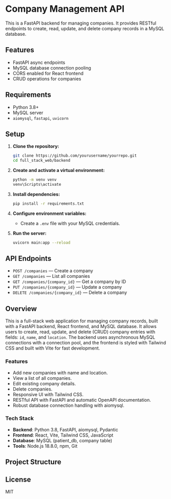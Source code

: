# Company Management API

This is a FastAPI backend for managing companies. It provides RESTful endpoints to create, read, update, and delete company records in a MySQL database.

## Features

- FastAPI async endpoints
- MySQL database connection pooling
- CORS enabled for React frontend
- CRUD operations for companies

## Requirements

- Python 3.8+
- MySQL server
- `aiomysql`, `fastapi`, `uvicorn`

## Setup

1. **Clone the repository:**
   ```sh
   git clone https://github.com/yourusername/yourrepo.git
   cd full_stack_web/backend
   ```

2. **Create and activate a virtual environment:**
   ```sh
   python -m venv venv
   venv\Scripts\activate
   ```

3. **Install dependencies:**
   ```sh
   pip install -r requirements.txt
   ```

4. **Configure environment variables:**
   - Create a `.env` file with your MySQL credentials.

5. **Run the server:**
   ```sh
   uvicorn main:app --reload
   ```

## API Endpoints

- `POST /companies` — Create a company
- `GET /companies` — List all companies
- `GET /companies/{company_id}` — Get a company by ID
- `PUT /companies/{company_id}` — Update a company
- `DELETE /companies/{company_id}` — Delete a company





## Overview
This is a full-stack web application for managing company records, built with a FastAPI backend, React frontend, and MySQL database. It allows users to create, read, update, and delete (CRUD) company entries with fields: `id`, `name`, and `location`. The backend uses asynchronous MySQL connections with a connection pool, and the frontend is styled with Tailwind CSS and built with Vite for fast development.

### Features
- Add new companies with name and location.
- View a list of all companies.
- Edit existing company details.
- Delete companies.
- Responsive UI with Tailwind CSS.
- RESTful API with FastAPI and automatic OpenAPI documentation.
- Robust database connection handling with aiomysql.

### Tech Stack
- **Backend**: Python 3.8, FastAPI, aiomysql, Pydantic
- **Frontend**: React, Vite, Tailwind CSS, JavaScript
- **Database**: MySQL (patient_db, company table)
- **Tools**: Node.js 18.8.0, npm, Git

## Project Structure

## License

MIT
